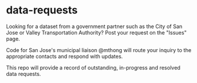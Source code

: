 # data-requests
Looking for a dataset from a government partner such as the City of San Jose or Valley Transportation Authority? 
Post your request on the "Issues" page. 

Code for San Jose's municipal liaison @mthong will route your inquiry to the appropriate contacts and respond with updates. 

This repo will provide a record of outstanding, in-progress and resolved data requests. 


